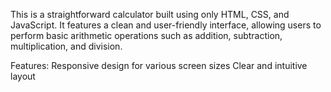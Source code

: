 This is a straightforward calculator built using only HTML, CSS, and JavaScript. It features a clean and user-friendly interface, allowing users to perform basic arithmetic operations such as addition, subtraction, multiplication, and division.

Features:
Responsive design for various screen sizes
Clear and intuitive layout
